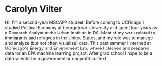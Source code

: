 # Carolyn Vilter



Hi! I'm a second-year MSCAPP student. Before coming to UChicago I studied Political Economy at Georgetown University and spent four years as a Research Analyst at the Urban Institute in DC. Most of my work related to immigrants and refugees in the United States, and my role was to manage and analyze (but not often visualize) data. This past summer I interned at UChicago's Energy and Environment Lab, where I cleaned and prepared data for an EPA machine learning project. After grad school I hope to be a data scientist in a government or nonprofit context. 
